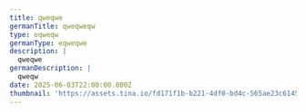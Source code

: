 ```yaml
---
title: qweqwe
germanTitle: qweqweqw
type: eqweqw
germanType: eqweqwe
description: |
  qweqwe
germanDescription: |
  qweqw
date: 2025-06-03T22:00:00.000Z
thumbnail: 'https://assets.tina.io/fd171f1b-b221-4df0-bd4c-565ae23c6145/asd.jpg'
---
```


